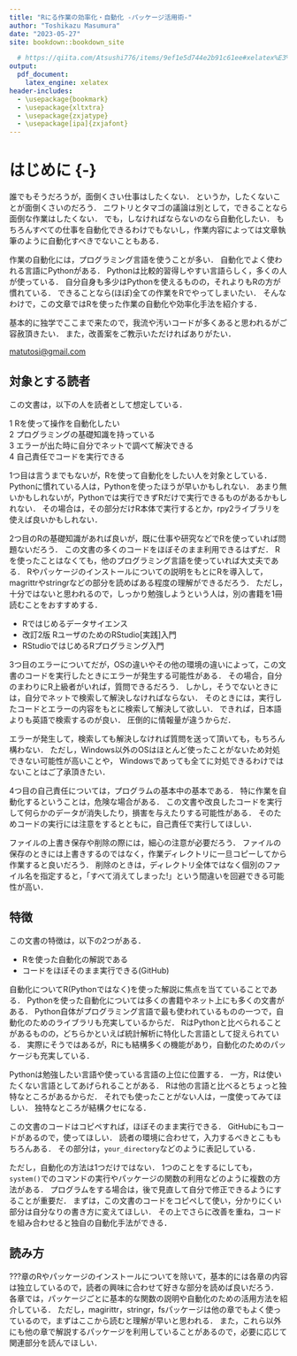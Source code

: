 ```yaml
--- 
title: "Rにる作業の効率化・自動化 -パッケージ活用術-"
author: "Toshikazu Masumura"
date: "2023-05-27"
site: bookdown::bookdown_site

  # https://qiita.com/Atsushi776/items/9ef1e5d744e2b91c61ee#xelatex%E3%82%92%E7%94%A8%E3%81%84%E3%82%8B%E5%A0%B4%E5%90%88
output:
  pdf_document: 
    latex_engine: xelatex 
header-includes: 
  - \usepackage{bookmark} 
  - \usepackage{xltxtra} 
  - \usepackage{zxjatype} 
  - \usepackage[ipa]{zxjafont} 
---
```




# はじめに {-}

<!--
TODO：コンソール出力で"matu"，"matutosi"などのユーザ情報があるところは，"username"に置換しておく
-->

誰でもそうだろうが，面倒くさい仕事はしたくない．
というか，したくないことが面倒くさいのだろう．
ニワトリとタマゴの議論は別として，できることなら面倒な作業はしたくない．
でも，しなければならないのなら自動化したい．
もちろんすべての仕事を自動化できるわけでもないし，作業内容によっては文章執筆のように自動化すべきでないこともある．

作業の自動化には，プログラミング言語を使うことが多い．
自動化でよく使われる言語にPythonがある．
Pythonは比較的習得しやすい言語らしく，多くの人が使っている．
自分自身も多少はPythonを使えるものの，それよりもRの方が慣れている．
できることなら(ほぼ)全ての作業をRでやってしまいたい．
そんなわけで，この文章ではRを使った作業の自動化や効率化手法を紹介する．

基本的に独学でここまで来たので，我流や汚いコードが多くあると思われるがご容赦頂きたい．
また，改善案をご教示いただければありがたい．

matutosi@gmail.com


## 対象とする読者

この文書は，以下の人を読者として想定している．

1 Rを使って操作を自動化したい   
2 プログラミングの基礎知識を持っている   
3 エラーが出た時に自分でネットで調べて解決できる   
4 自己責任でコードを実行できる   


1つ目は言うまでもないが，Rを使って自動化をしたい人を対象としている．
Pythonに慣れている人は，Pythonを使ったほうが早いかもしれない．
あまり無いかもしれないが，Pythonでは実行できずRだけで実行できるものがあるかもしれない．
その場合は，その部分だけR本体で実行するとか，rpy2ライブラリを使えば良いかもしれない．


2つ目のRの基礎知識があれば良いが，既に仕事や研究などでRを使っていれば問題ないだろう．
この文書の多くのコードをほぼそのまま利用できるはずだ．
Rを使ったことはなくても，他のプログラミング言語を使っていれば大丈夫である．
Rやパッケージのインストールについての説明をもとにRを導入して，magrittrやstringrなどの部分を読めばある程度の理解ができるだろう．
ただし，十分ではないと思われるので，しっかり勉強しようという人は，別の書籍を1冊読むことをおすすめする．

- Rではじめるデータサイエンス   
- 改訂2版 RユーザのためのRStudio[実践]入門   
- RStudioではじめるRプログラミング入門   


3つ目のエラーについてだが，OSの違いやその他の環境の違いによって，この文書のコードを実行したときにエラーが発生する可能性がある．
その場合，自分のまわりにR上級者がいれば，質問できるだろう．
しかし，そうでないときには，自分でネットで検索して解決しなければならない．
そのときには，実行したコードとエラーの内容をもとに検索して解決して欲しい．
できれば，日本語よりも英語で検索するのが良い．
圧倒的に情報量が違うからだ．

エラーが発生して，検索しても解決しなければ質問を送って頂いても，もちろん構わない．
ただし，Windows以外のOSはほとんど使ったことがないため対処できない可能性が高いことや，
Windowsであっても全てに対処できるわけではないことはご了承頂きたい．

4つ目の自己責任については，プログラムの基本中の基本である．
特に作業を自動化するということは，危険な場合がある．
この文書や改良したコードを実行して何らかのデータが消失したり，損害を与えたりする可能性がある．
そのためコードの実行には注意をするとともに，自己責任で実行してほしい．

ファイルの上書き保存や削除の際には，細心の注意が必要だろう．
ファイルの保存のときには上書きするのではなく，作業ディレクトリに一旦コピーしてから作業すると良いだろう．
削除のときは，ディレクトリ全体ではなく個別のファイル名を指定すると，「すべて消えてしまった!」という間違いを回避できる可能性が高い．

## 特徴

この文書の特徴は，以下の2つがある．

- Rを使った自動化の解説である   
- コードをほぼそのまま実行できる(GitHub)   

自動化についてR(Pythonではなく)を使った解説に焦点を当てていることである．
Pythonを使った自動化については多くの書籍やネット上にも多くの文書がある．
Python自体がプログラミング言語で最も使われているものの一つで，自動化のためのライブラリも充実しているからだ．
RはPythonと比べられることがあるものの，どちらかといえば統計解析に特化した言語として捉えられている．
実際にそうではあるが，Rにも結構多くの機能があり，自動化のためのパッケージも充実している．

Pythonは勉強したい言語や使っている言語の上位に位置する．
一方，Rは使いたくない言語としてあげられることがある．
Rは他の言語と比べるとちょっと独特なところがあるからだ．
それでも使ったことがない人は，一度使ってみてほしい．
独特なところが結構クセになる．


この文書のコードはコピペすれば，ほぼそのまま実行できる．
GitHubにもコードがあるので，使ってほしい．
読者の環境に合わせて，入力するべきとこももちろんある．
その部分は，`your_directory`などのように表記している．

ただし，自動化の方法は1つだけではない．
1つのことをするにしても，`system()`でのコマンドの実行やパッケージの関数の利用などのように複数の方法がある．
プログラムをする場合は，後で見直して自分で修正できるようにすることが重要だ．
まずは，この文書のコードをコピペして使い，分かりにくい部分は自分なりの書き方に変えてほしい．
その上でさらに改善を重ね，コードを組み合わせると独自の自動化手法ができる．

## 読み方

???章のRやパッケージのインストールについてを除いて，基本的には各章の内容は独立しているので，読者の興味に合わせて好きな部分を読めば良いだろう．
各章では，パッケージごとに基本的な関数の説明や自動化のための活用方法を紹介している．
ただし，magirittr，stringr，fsパッケージは他の章でもよく使っているので，まずはここから読むと理解が早いと思われる．
また，これら以外にも他の章で解説するパッケージを利用していることがあるので，必要に応じて関連部分を読んでほしい．
